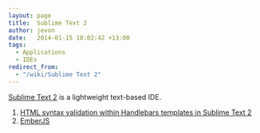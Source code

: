 ```yaml
---
layout: page
title:  Sublime Text 2
author: jevon
date:   2014-01-15 18:02:42 +13:00
tags:
  - Applications
  - IDEs
redirect_from:
  - "/wiki/Sublime Text 2"
---
```


[Sublime Text 2](Sublime_Text_2.md) is a lightweight text-based IDE.

1. [HTML syntax validation within Handlebars templates in Sublime Text 2](html-syntax-validation-within-handlebars-templates-in-Sublime_Text_2.md)
1. [EmberJS](EmberJS.md)
